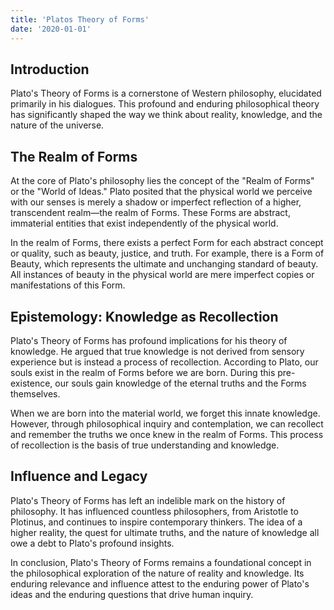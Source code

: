 ```yaml
---
title: 'Platos Theory of Forms'
date: '2020-01-01'
---
```


## Introduction

Plato's Theory of Forms is a cornerstone of Western philosophy, elucidated primarily in his dialogues. This profound and enduring philosophical theory has significantly shaped the way we think about reality, knowledge, and the nature of the universe.

## The Realm of Forms

At the core of Plato's philosophy lies the concept of the "Realm of Forms" or the "World of Ideas." Plato posited that the physical world we perceive with our senses is merely a shadow or imperfect reflection of a higher, transcendent realm—the realm of Forms. These Forms are abstract, immaterial entities that exist independently of the physical world.

In the realm of Forms, there exists a perfect Form for each abstract concept or quality, such as beauty, justice, and truth. For example, there is a Form of Beauty, which represents the ultimate and unchanging standard of beauty. All instances of beauty in the physical world are mere imperfect copies or manifestations of this Form.

## Epistemology: Knowledge as Recollection

Plato's Theory of Forms has profound implications for his theory of knowledge. He argued that true knowledge is not derived from sensory experience but is instead a process of recollection. According to Plato, our souls exist in the realm of Forms before we are born. During this pre-existence, our souls gain knowledge of the eternal truths and the Forms themselves.

When we are born into the material world, we forget this innate knowledge. However, through philosophical inquiry and contemplation, we can recollect and remember the truths we once knew in the realm of Forms. This process of recollection is the basis of true understanding and knowledge.

## Influence and Legacy

Plato's Theory of Forms has left an indelible mark on the history of philosophy. It has influenced countless philosophers, from Aristotle to Plotinus, and continues to inspire contemporary thinkers. The idea of a higher reality, the quest for ultimate truths, and the nature of knowledge all owe a debt to Plato's profound insights.

In conclusion, Plato's Theory of Forms remains a foundational concept in the philosophical exploration of the nature of reality and knowledge. Its enduring relevance and influence attest to the enduring power of Plato's ideas and the enduring questions that drive human inquiry.
